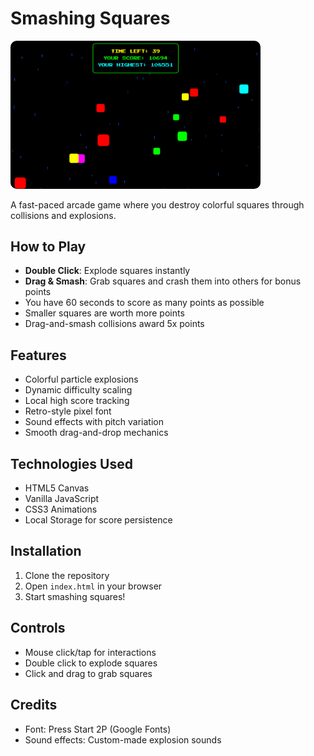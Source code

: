 # Smashing Squares

<img src="smashing-squares.png" alt="Smashing Squares Screenshot" style="border-radius: 10px;" width="400">

A fast-paced arcade game where you destroy colorful squares through collisions and explosions.

## How to Play

- **Double Click**: Explode squares instantly
- **Drag & Smash**: Grab squares and crash them into others for bonus points
- You have 60 seconds to score as many points as possible
- Smaller squares are worth more points
- Drag-and-smash collisions award 5x points

## Features

- Colorful particle explosions
- Dynamic difficulty scaling
- Local high score tracking
- Retro-style pixel font
- Sound effects with pitch variation
- Smooth drag-and-drop mechanics

## Technologies Used

- HTML5 Canvas
- Vanilla JavaScript
- CSS3 Animations
- Local Storage for score persistence

## Installation

1. Clone the repository
2. Open `index.html` in your browser
3. Start smashing squares!

## Controls

- Mouse click/tap for interactions
- Double click to explode squares
- Click and drag to grab squares

## Credits

- Font: Press Start 2P (Google Fonts)
- Sound effects: Custom-made explosion sounds